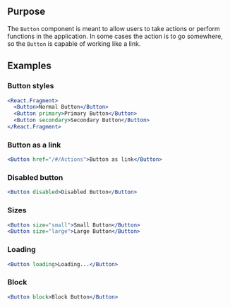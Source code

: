 ## Purpose
The `Button` component is meant to allow users to take actions or perform functions in the application. In some cases the action is to go somewhere, so the `Button` is capable of working like a link.

## Examples
### Button styles
```jsx
<React.Fragment>
  <Button>Normal Button</Button>
  <Button primary>Primary Button</Button>
  <Button secondary>Secondary Button</Button>
</React.Fragment>
```

### Button as a link
```jsx
<Button href="/#/Actions">Button as link</Button>
```

### Disabled button
```jsx
<Button disabled>Disabled Button</Button>
```

### Sizes
```jsx
<Button size="small">Small Button</Button>
<Button size="large">Large Button</Button>
```

### Loading
```jsx
<Button loading>Loading...</Button>
```

### Block
```jsx
<Button block>Block Button</Button>
```
